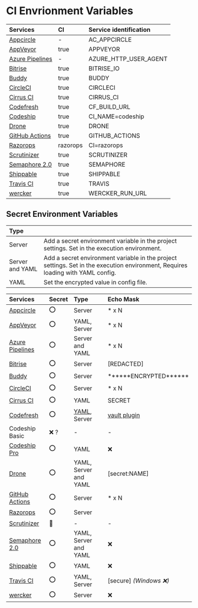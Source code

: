 # CI Envrionment Variables

|Services|CI|Service identification|
|:--|:--|:--|
|[Appcircle](https://docs.appcircle.io/environment-variables/appcircle-specific-environment-variables)|-|AC_APPCIRCLE|
|[AppVeyor](https://www.appveyor.com/docs/environment-variables/)|true|APPVEYOR|
|[Azure Pipelines](https://docs.microsoft.com/en-us/azure/devops/pipelines/build/variables?view=azure-devops&tabs=yaml)|-|AZURE_HTTP_USER_AGENT|
|[Bitrise](https://devcenter.bitrise.io/jp/builds/available-environment-variables/)|true|BITRISE_IO|
|[Buddy](https://buddy.works/docs/pipelines/environment-variables#default-environment-variables)|true|BUDDY|
|[CircleCI](https://circleci.com/docs/2.0/env-vars/#built-in-environment-variables)|true|CIRCLECI|
|[Cirrus CI](https://cirrus-ci.org/guide/writing-tasks/#environment-variables)|true|CIRRUS_CI|
|[Codefresh](https://codefresh.io/docs/docs/codefresh-yaml/variables/#exporting-environment-variables-from-a-freestyle-step)|true|CF_BUILD_URL|
|[Codeship](https://documentation.codeship.com/basic/builds-and-configuration/set-environment-variables/)|true|CI_NAME=codeship|
|[Drone](https://0-8-0.docs.drone.io/environment-reference/)|true|DRONE|
|[GitHub Actions](https://help.github.com/ja/actions/automating-your-workflow-with-github-actions/using-environment-variables#default-environment-variables)|true|GITHUB_ACTIONS|
|[Razorops](https://docs.razorops.com/configuration/environment.html)|razorops|CI=razorops|
|[Scrutinizer](https://scrutinizer-ci.com/docs/build/environment-variables)|true|SCRUTINIZER|
|[Semaphore 2.0](https://docs.semaphoreci.com/ci-cd-environment/environment-variables/)|true|SEMAPHORE|
|[Shippable](http://docs.shippable.com/ci/env-vars/#stdEnv)|true|SHIPPABLE|
|[Travis CI](https://docs.travis-ci.com/user/environment-variables/)|true|TRAVIS|
|[wercker](https://devcenter.wercker.com/administration/environment-variables/available-env-vars/)|true|WERCKER_RUN_URL|


## Secret Environment Variables

|Type||
|:--|:--|
|Server|Add a secret environment variable in the project settings. Set in the execution environment.|
|Server and YAML|Add a secret environment variable in the project settings. Set in the execution environment, Requires loading with YAML config.|
|YAML|Set the encrypted value in config file.|

|Services|Secret|Type|Echo Mask|
|:--|:--|:--|:--|
|[Appcircle](https://docs.appcircle.io/environment-variables/why-to-use-environment-variables-and-secrets)|:o:|Server| * x N |
|[AppVeyor](https://www.appveyor.com/docs/build-configuration/#secure-variables)|:o:|YAML, Server| * x N |
|[Azure Pipelines](https://docs.microsoft.com/en-us/azure/devops/pipelines/process/variables?view=azure-devops&tabs=yaml%2Cbatch#secret-variables)|:o:|Server and YAML| * x N |
|[Bitrise](https://devcenter.bitrise.io/builds/env-vars-secret-env-vars/#about-secrets)|:o:|Server| \[REDACTED\] |
|[Buddy](https://buddy.works/docs/pipelines/handling-secrets#environment-variables-encryption)|:o:|Server| \*\*\*\*\*\*ENCRYPTED\*\*\*\*\*\* |
|[CircleCI](https://circleci.com/docs/2.0/env-vars/)|:o:|Server| * x N |
|[Cirrus CI](https://cirrus-ci.org/guide/writing-tasks/#encrypted-variables)|:o:|YAML|SECRET|
|[Codefresh](https://codefresh.io/docs/docs/configure-ci-cd-pipeline/shared-configuration/)|:o:|[YAML](https://codefresh-io.github.io/cli/contexts/create-context/create-secret-yaml-context/), Server|[vault plugin](https://codefresh.io/docs/docs/yaml-examples/examples/vault-secrets-in-the-pipeline/)|
|Codeship Basic|:x: ?|-|-|
|[Codeship Pro](https://documentation.codeship.com/pro/builds-and-configuration/environment-variables/#encrypting-your-environment-variables)|:o:|YAML|:x:|
|[Drone](https://docs.drone.io/secret/)|:o:|YAML, Server and YAML|\[secret:NAME\]|
|[GitHub Actions](https://help.github.com/en/actions/automating-your-workflow-with-github-actions/creating-and-using-encrypted-secrets)|:o:|Server| * x N |
|[Razorops](https://docs.razorops.com/configuration/environment.html)|:o:|Server|||
|[Scrutinizer](https://scrutinizer-ci.com/docs/build/environment-variables)|:small_red_triangle:|-|-|
|[Semaphore 2.0](https://docs.semaphoreci.com/guided-tour/environment-variables-and-secrets/)|:o:|YAML, Server and YAML|:x:|
|[Shippable](http://docs.shippable.com/ci/env-vars/#secure-variables)|:o:|YAML|:x:|
|[Travis CI](https://docs.travis-ci.com/user/environment-variables/#encrypting-environment-variables)|:o:|YAML, Server|\[secure\] *(Windows :x:)* |
|[wercker](https://devcenter.wercker.com/administration/environment-variables/)|:o:|Server|:x:|
